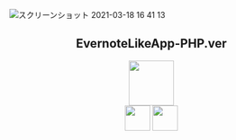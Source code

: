 ![スクリーンショット 2021-03-18 16 41 13](https://user-images.githubusercontent.com/69971751/111589944-db94a580-8808-11eb-8612-3a1eac3f0f42.png)

<h2 align="center">EvernoteLikeApp-PHP.ver</h2>

<p align="center">
  <a href="https://www.php.net/"><img src="https://www.php.net/images/logos/new-php-logo.png" width="80px;" /></a>
  <br>
  <a href="https://www.docker.com/"><img src="https://www.docker.com/sites/default/files/d8/2019-07/vertical-logo-monochromatic.png" height="45px;" /></a>
  <a href="https://www.phpmyadmin.net/"><img src="https://upload.wikimedia.org/wikipedia/commons/9/95/PhpMyAdmin_logo.png" height="45px;" /></a>
</p>

